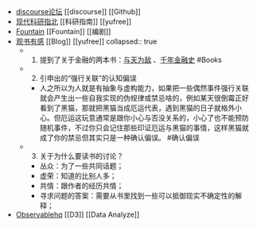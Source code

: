 - [discourse论坛](https://www.discourse.org/) [[discourse]] [[Github]]
- [现代科研指北](https://yufree.cn/sciguide/) [[科研指南]] [[yufree]]
- [Fountain](https://fountain.io/) [[Fountain]] [[编剧]]
- [观书有感](https://yufree.cn/cn/2021/10/09/reading-books/) [[Blog]] [[yufree]] 
  collapsed:: true
	- 1. 提到了关于金融的两本书：[与天为敌](https://book.douban.com/subject/4772955/) 、[千年金融史](https://book.douban.com/subject/27026691/) #Books
	- 2. 引申出的“强行关联”的认知偏误
		- 人之所以为人就是有抽象与虚构能力，如果把一些偶然事件强行关联就会产生出一些自我实现的伪规律或禁忌啥的，例如某天很倒霉正好看到了黑猫，那就把黑猫当成厄运代表，遇到黑猫的日子就格外小心。但厄运这玩意通常是跟你小心与否没关系的，小心了也不能预防随机事件，不过你只会记住那些印证厄运与黑猫的事情，这样黑猫就成了你的禁忌但其实只是一种确认偏误。 #确认偏误
	- 3. 关于为什么要读书的讨论？
		- 丛众：为了一些共同话题；
		- 虚荣：知道的比别人多；
		- 共情：跟作者的经历共情；
		- 寻求问题的答案：需要从书里找到一些可以抵御现实不确定性的解释；
- [Observablehq](https://observablehq.com/) [[D3]] [[Data Analyze]]